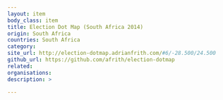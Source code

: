 ```yaml
---
layout: item
body_class: item
title: Election Dot Map (South Africa 2014)
origin: South Africa
countries: South Africa
category: 
site_url: http://election-dotmap.adrianfrith.com/#6/-28.500/24.500
github_url: https://github.com/afrith/election-dotmap
related: 
organisations: 
description: >
  
---
```

